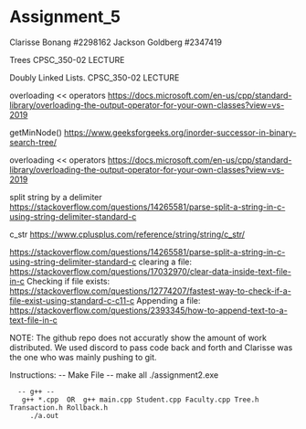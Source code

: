 # Assignment_5
Clarisse Bonang
  #2298162
Jackson Goldberg
  #2347419

Trees
  CPSC_350-02 LECTURE  

Doubly Linked Lists.
  CPSC_350-02 LECTURE

overloading << operators
  https://docs.microsoft.com/en-us/cpp/standard-library/overloading-the-output-operator-for-your-own-classes?view=vs-2019

getMinNode()
  https://www.geeksforgeeks.org/inorder-successor-in-binary-search-tree/

overloading << operators
  https://docs.microsoft.com/en-us/cpp/standard-library/overloading-the-output-operator-for-your-own-classes?view=vs-2019

split string by a delimiter
  https://stackoverflow.com/questions/14265581/parse-split-a-string-in-c-using-string-delimiter-standard-c

c_str
  https://www.cplusplus.com/reference/string/string/c_str/

  https://stackoverflow.com/questions/14265581/parse-split-a-string-in-c-using-string-delimiter-standard-c
clearing a file:
  https://stackoverflow.com/questions/17032970/clear-data-inside-text-file-in-c
Checking if file exists:
  https://stackoverflow.com/questions/12774207/fastest-way-to-check-if-a-file-exist-using-standard-c-c11-c
Appending a file:
   https://stackoverflow.com/questions/2393345/how-to-append-text-to-a-text-file-in-c

 NOTE: The github repo does not accuratly show the amount of work distributed. We
 used discord to pass code back and forth and Clarisse was the one who was mainly
 pushing to git.

Instructions:
      -- Make File --
        make all
         ./assignment2.exe

      -- g++ --
       g++ *.cpp  OR  g++ main.cpp Student.cpp Faculty.cpp Tree.h Transaction.h Rollback.h
         ./a.out
